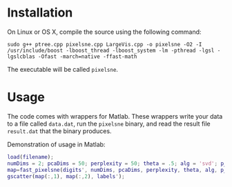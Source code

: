 # Installation #

On Linux or OS X, compile the source using the following command:

```
sudo g++ ptree.cpp pixelsne.cpp LargeVis.cpp -o pixelsne -O2 -I /usr/include/boost -lboost_thread -lboost_system -lm -pthread -lgsl -lgslcblas -Ofast -march=native -ffast-math
```

The executable will be called `pixelsne`.

# Usage #

The code comes with wrappers for Matlab. These wrappers write your data to a file called `data.dat`, run the `pixelsne` binary, and read the result file `result.dat` that the binary produces. 

Demonstration of usage in Matlab:

```matlab
load(filename);
numDims = 2; pcaDims = 50; perplexity = 50; theta = .5; alg = 'svd'; p_method = 0; bins = 512;
map=fast_pixelsne(digits', numDims, pcaDims, perplexity, theta, alg, p_method, bins);
gscatter(map(:,1), map(:,2), labels');
```